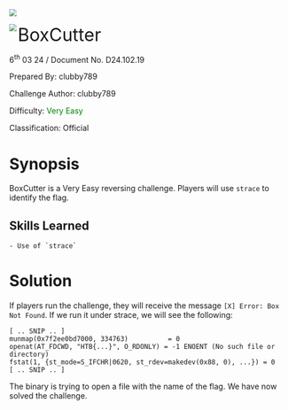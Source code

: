 <img src="../../../../../assets/banner.png" style="zoom: 80%;" align=center />

<img src="../../../../../assets/htb.png" style="zoom: 80%;" align='left' /><font size="6">BoxCutter</font>

  6<sup>th</sup> 03 24 / Document No. D24.102.19

  Prepared By: clubby789

  Challenge Author: clubby789

  Difficulty: <font color=green>Very Easy</font>

  Classification: Official






# Synopsis

BoxCutter is a Very Easy reversing challenge. Players will use `strace` to identify the flag.

## Skills Learned
    - Use of `strace`

# Solution

If players run the challenge, they will receive the message `[X] Error: Box Not Found`. If we run it under strace, we will see the following:

```
[ .. SNIP .. ]
munmap(0x7f2ee0bd7000, 334763)          = 0
openat(AT_FDCWD, "HTB{...}", O_RDONLY) = -1 ENOENT (No such file or directory)
fstat(1, {st_mode=S_IFCHR|0620, st_rdev=makedev(0x88, 0), ...}) = 0
[ .. SNIP .. ]
```

The binary is trying to open a file with the name of the flag. We have now solved the challenge.
